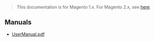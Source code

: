 <blockquote class="important">This documentation is for Magento 1.x. For Magento 2.x, see <a href="https://nickolasburr.github.io/magento/extensions/2.x/testlivecheckout/latest/">here</a>.</blockquote>

## Manuals

- [UserManual.pdf](https://nickolasburr.github.io/magento/extensions/1.x/testlivecheckout/1.1.0/manuals/UserManual.pdf)
